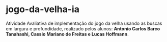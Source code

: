 # jogo-da-velha-ia
Atividade Avaliativa de implementação do jogo da velha usando as buscas em largura e profundidade, realizado pelos alunos: <b>Antonio Carlos Barco Tanahashi, Cassio Mariano de Freitas e Lucas Hoffmann</b>.
